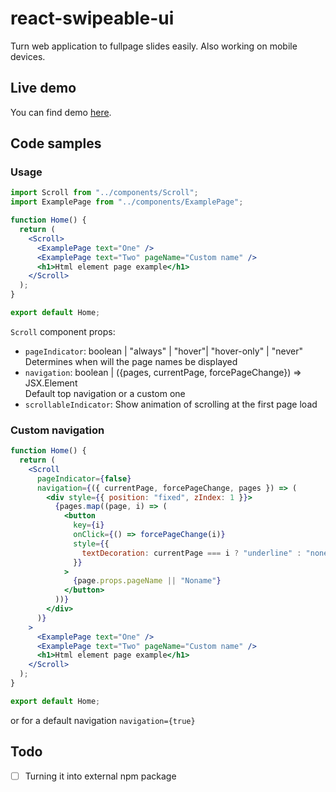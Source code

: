 # react-swipeable-ui

Turn web application to fullpage slides easily.
Also working on mobile devices.

## Live demo

You can find demo [here](https://swipeable.jjablonski-it.vercel.app/).

## Code samples

### Usage
```jsx
import Scroll from "../components/Scroll";
import ExamplePage from "../components/ExamplePage";

function Home() {
  return (
    <Scroll>
      <ExamplePage text="One" />
      <ExamplePage text="Two" pageName="Custom name" />
      <h1>Html element page example</h1>
    </Scroll>
  );
}

export default Home;

```

`Scroll` component props:

- `pageIndicator`: boolean | "always" | "hover"| "hover-only" | "never"\
Determines when will the page names be displayed
- `navigation`: boolean | ({pages, currentPage, forcePageChange}) => JSX.Element\
Default top navigation or a custom one
- `scrollableIndicator`: Show animation of scrolling at the first page load

### Custom navigation

```jsx
function Home() {
  return (
    <Scroll
      pageIndicator={false}
      navigation={({ currentPage, forcePageChange, pages }) => (
        <div style={{ position: "fixed", zIndex: 1 }}>
          {pages.map((page, i) => (
            <button
              key={i}
              onClick={() => forcePageChange(i)}
              style={{
                textDecoration: currentPage === i ? "underline" : "none",
              }}
            >
              {page.props.pageName || "Noname"}
            </button>
          ))}
        </div>
      )}
    >
      <ExamplePage text="One" />
      <ExamplePage text="Two" pageName="Custom name" />
      <h1>Html element page example</h1>
    </Scroll>
  );
}

export default Home;

```

or for a default navigation `navigation={true}`

## Todo

- [ ] Turning it into external npm package
